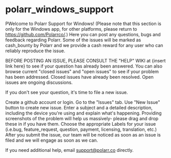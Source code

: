 # polarr_windows_support
PWelcome to Polarr Support for Windows! (Please note that this section is only for the Windows app, for other platforms, please return to https://github.com/Polarrco/.) Here you can post any questions, bugs and feedback regarding Polarr. Some of the issues will be marked as cash_bounty by Polarr and we provide a cash reward for any user who can reliably reproduce the issue.

BEFORE POSTING AN ISSUE, PLEASE CONSULT THE "HELP" WIKI at {insert link here} to see if your question has already been answered. You can also browse current "closed issues" and "open issues" to see if your problem has been addressed. Closed issues have already been resolved. Open issues are ongoing discussions.

If you don't see your question, it's time to file a new issue.

Create a github account or login.
Go to the "Issues" tab.
Use "New Issue" button to create new issue.
Enter a subject and a detailed description, including the device you're using and explain what's happening. Providing screenshots of the problem will help us massively- please drag and drop these in if you have them.
Choose the appropriate Labels for your issue (i.e.bug, feature_request, question, payment, licensing, translation, etc.)
After you submit the issue, our team will be noticed as soon as an issue is filed and we will engage as soon as we can.

If you need additional help, email support@polarr.co directly.
